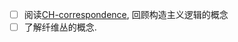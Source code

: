 - [ ] 阅读[CH-correspondence](https://www.cs.cornell.edu/courses/cs6110/2023sp/lectures/lec28.pdf), 回顾构造主义逻辑的概念
- [ ] 了解纤维丛的概念.
